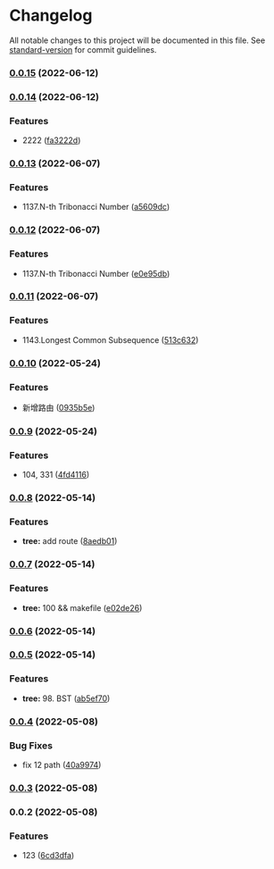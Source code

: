 # Changelog

All notable changes to this project will be documented in this file. See [standard-version](https://github.com/conventional-changelog/standard-version) for commit guidelines.

### [0.0.15](https://github.com/Rock070/algorithms-data-structure-repo/compare/v0.0.14...v0.0.15) (2022-06-12)

### [0.0.14](https://github.com/Rock070/algorithms-data-structure-repo/compare/v0.0.13...v0.0.14) (2022-06-12)


### Features

* 2222 ([fa3222d](https://github.com/Rock070/algorithms-data-structure-repo/commit/fa3222db8c2f4be78a90cbdf68d009903fb1eec9))

### [0.0.13](https://github.com/Rock070/algorithms-data-structure-repo/compare/v0.0.11...v0.0.13) (2022-06-07)


### Features

* 1137.N-th Tribonacci Number ([a5609dc](https://github.com/Rock070/algorithms-data-structure-repo/commit/a5609dcb104d4ff50dc11a8691ecd526ce7cc81d))

### [0.0.12](https://github.com/Rock070/algorithms-data-structure-repo/compare/v0.0.11...v0.0.12) (2022-06-07)


### Features

* 1137.N-th Tribonacci Number ([e0e95db](https://github.com/Rock070/algorithms-data-structure-repo/commit/e0e95dba52e157d64248e5e10cc03044af83f82c))

### [0.0.11](https://github.com/Rock070/algorithms-data-structure-repo/compare/v0.0.10...v0.0.11) (2022-06-07)


### Features

* 1143.Longest Common Subsequence ([513c632](https://github.com/Rock070/algorithms-data-structure-repo/commit/513c63251a7058046d1fa54430f224fb8a3b4735))

### [0.0.10](https://github.com/Rock070/algorithms-data-structure-repo/compare/v0.0.9...v0.0.10) (2022-05-24)


### Features

* 新增路由 ([0935b5e](https://github.com/Rock070/algorithms-data-structure-repo/commit/0935b5ea45b5552fda75ed5fa05fbb2ba1e822fb))

### [0.0.9](https://github.com/Rock070/algorithms-data-structure-repo/compare/v0.0.8...v0.0.9) (2022-05-24)


### Features

* 104, 331 ([4fd4116](https://github.com/Rock070/algorithms-data-structure-repo/commit/4fd41161ee4f37ae6a58b1ee4aaa1d6a63b98c08))

### [0.0.8](https://github.com/Rock070/algorithms-data-structure-repo/compare/v0.0.7...v0.0.8) (2022-05-14)


### Features

* **tree:** add route ([8aedb01](https://github.com/Rock070/algorithms-data-structure-repo/commit/8aedb01bdf8cda69b50a4d2c96c091c1bc739187))

### [0.0.7](https://github.com/Rock070/algorithms-data-structure-repo/compare/v0.0.6...v0.0.7) (2022-05-14)


### Features

* **tree:** 100 && makefile ([e02de26](https://github.com/Rock070/algorithms-data-structure-repo/commit/e02de2620e03c3ff90a6dbc55f86cc44050151d1))

### [0.0.6](https://github.com/Rock070/algorithms-data-structure-repo/compare/v0.0.5...v0.0.6) (2022-05-14)

### [0.0.5](https://github.com/Rock070/algorithms-data-structure-repo/compare/v0.0.4...v0.0.5) (2022-05-14)


### Features

* **tree:** 98. BST ([ab5ef70](https://github.com/Rock070/algorithms-data-structure-repo/commit/ab5ef70b637bb77781e0d3c286a82195d7717c23))

### [0.0.4](https://github.com/Rock070/algorithms-data-structure-repo/compare/v0.0.3...v0.0.4) (2022-05-08)


### Bug Fixes

* fix 12 path ([40a9974](https://github.com/Rock070/algorithms-data-structure-repo/commit/40a9974f4bd093e2c0906f44543313bac5790e70))

### [0.0.3](https://github.com/Rock070/algorithms-data-structure-repo/compare/v0.0.2...v0.0.3) (2022-05-08)

### 0.0.2 (2022-05-08)


### Features

* 123 ([6cd3dfa](https://github.com/Rock070/algorithms-data-structure-repo/commit/6cd3dfa25dfa25a2bb98cd5f0d46a2ab96649be6))
